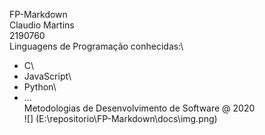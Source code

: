 FP-Markdown\
Claudio Martins\
2190760\
Linguagens de Programação conhecidas:\
- C\
- JavaScript\
- Python\
- ...\
Metodologias de Desenvolvimento de Software @ 2020\
![]
(E:\repositorio\FP-Markdown\docs\img.png)

